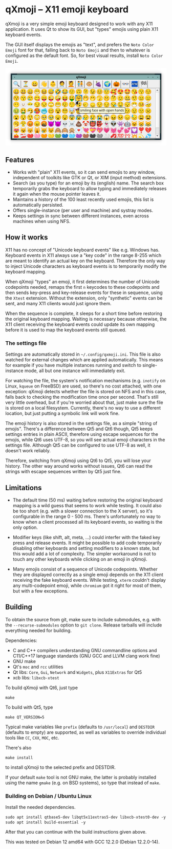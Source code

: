 # qXmoji – X11 emoji keyboard

qXmoji is a very simple emoji keyboard designed to work with any X11
application. It uses Qt to show its GUI, but "types" emojis using plain X11
keyboard events.

The GUI itself displays the emojis as "text", and prefers the `Noto Color
Emoji` font for that, falling back to `Noto Emoji` and then to whatever is
configured as the default font. So, for best visual results, install `Noto
Color Emoji`.

![qXmoji main window](.github/screenshots/mainwindow.png?raw=true)

## Features

* Works with "plain" X11 events, so it can send emojis to any window,
  independent of toolkits like GTK or Qt, or XIM (input method) extensions.
* Search (as you type) for an emoji by its (english) name. The search box
  temporarily grabs the keyboard to allow typing and immediately releases it
  again when the mouse pointer leaves it.
* Maintains a history of the 100 least recently used emojis, this list is
  automatically persisted.
* Offers single-instance (per user and machine) and systray modes.
* Keeps settings in sync between different instances, even across machines
  when using NFS.

## How it works

X11 has no concept of "Unicode keyboard events" like e.g. Windows has.
Keyboard events in X11 always use a "key code" in the range 8-255 which are
meant to identify an actual key on the keyboard. Therefore the only way to
inject Unicode characters as keyboard events is to temporarily modify the
keyboard mapping.

When qXmoji "types" an emoji, it first determines the number of Unicode
codepoints needed, remaps the first `n` keycodes to these codepoints and then
sends key-press and key-release events for these in sequence, using the
`Xtest` extension. Without the extension, only "synthetic" events can be sent,
and many X11 clients would just ignore them.

When the sequence is complete, it sleeps for a short time before restoring
the original keyboard mapping. Waiting is necessary because otherwise, the X11
client receiving the keyboard events could update its own mapping before it is
used to map the keyboard events still queued.

### The settings file

Settings are automatically stored in `~/.config/qxmoji.ini`. This file is also
watched for external changes which are applied automatically. This means for
example if you have multiple instances running and switch to single-instance
mode, all but one instance will immediately exit.

For watching the file, the system's notification mechanisms (e.g. `inotify` on
Linux, `kqueue` on FreeBSD) are used, so there's no cost attached, with one
exception: qXmoji detects whether the file is stored on NFS and in this case,
falls back to checking the modification time once per second. That's still
very little overhead, but if you're worried about that, just make sure the
file is stored on a local filesystem. Currently, there's no way to use a
different location, but just putting a symbolic link will work fine.

The emoji history is also stored in the settings file, as a simple "string of
emojis". There's a difference between Qt5 and Qt6 though, Qt5 keeps settings
entries in plain ASCII, therefore using escape sequences for the emojis, while
Qt6 uses UTF-8, so you will see actual emoji characters in the settings file.
Although Qt5 can be configured to use UTF-8 as well, it doesn't work reliably.

Therefore, switching from qXmoji using Qt6 to Qt5, you will lose your history.
The other way around works without issues, Qt6 can read the strings with
escape sequences written by Qt5 just fine.

## Limitations

* The default time (50 ms) waiting before restoring the original keyboard
  mapping is a wild guess that seems to work while testing. It could also be
  too short (e.g.  with a slower connection to the X server), so it's
  configurable in the range 0 - 500 ms.  There's unfortunately no way to know
  when a client processed all its keyboard events, so waiting is the only
  option.

* Modifier keys (like shift, alt, meta, ...) could interfer with the faked key
  press and release events. It might be possible to add code temporarily
  disabling other keyboards and setting modifiers to a known state, but this
  would add a lot of complexity. The simpler workaround is not to touch any
  other keyboards while clicking on an emoji in qXmoji.

* Many emojis consist of a sequence of Unicode codepoints. Whether they are
  displayed correctly as a single emoji depends on the X11 client receiving
  the fake keyboard events. While testing, `xterm` couldn't display any
  multi-codepoint emoji, while `chromium` got it right for most of them, but
  with a few exceptions.

## Building

To obtain the source from git, make sure to include submodules, e.g. with the
`--recurse-submodules` option to `git clone`. Release tarballs will include
everything needed for building.

Dependencies:

* C and C++ compilers understanding GNU commandline options and C11/C++17
  language standards (GNU GCC and LLVM clang work fine)
* GNU make
* Qt's `moc` and `rcc` utilities
* Qt libs: `Core`, `Gui`, `Network` and `Widgets`, plus `X11Extras` for Qt5
* xcb libs: `libxcb-xtest`

To build qXmoji with Qt6, just type

    make

To build with Qt5, type

    make QT_VERSION=5

Typical make variables like `prefix` (defaults to `/usr/local`) and `DESTDIR`
(defaults to empty) are supported, as well as variables to override individual
tools like `CC`, `CXX`, `MOC`, etc.

There's also

    make install

to install qXmoji to the selected prefix and DESTDIR.

If your default `make` tool is not GNU make, the latter is probably installed
using the name `gmake` (e.g. on BSD systems), so type that instead of `make`.

### Building on Debian / Ubuntu Linux

Install the needed dependencies.

    sudo apt install qtbase5-dev libqt5x11extras5-dev libxcb-xtest0-dev -y
    sudo apt install build-essential -y

After that you can continue with the build instructions given above.  

This was tested on Debian 12 amd64 with GCC 12.2.0 (Debian 12.2.0-14).
